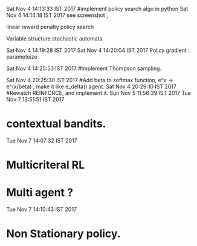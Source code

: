 Sat Nov  4 14:13:33 IST 2017
#implement  policy search algo in python
Sat Nov  4 14:14:18 IST 2017
see screenshot , 

linear reward penalty policy search

Variable structure stochastic automata 

Sat Nov  4 14:19:28 IST 2017
Sat Nov  4 14:20:04 IST 2017
Policy gradient : parameteize

Sat Nov  4 14:25:53 IST 2017
#Implement Thompson sampling.

Sat Nov  4 20:25:30 IST 2017
#Add beta to softmax function, e^x -> e^(x/beta) , make it like e_delta() agent.
Sat Nov  4 20:29:10 IST 2017
#Rewatch REINFORCE, and implement it.
Sun Nov  5 11:56:39 IST 2017
Tue Nov  7 13:51:51 IST 2017
# contextual bandits.

Tue Nov  7 14:07:32 IST 2017
# Multicriteral RL
# Multi agent ?

Tue Nov  7 14:10:43 IST 2017
# Non Stationary policy.
